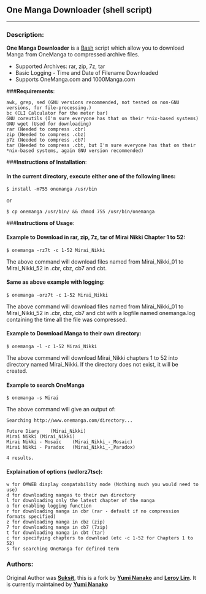One Manga Downloader (shell script)
------------------
------------------

### **Description**:
**One Manga Downloader** is a [Bash](http://www.gnu.org/software/bash/ "Bash Website") script which allow you to download Manga from OneManga to compressed archive files.

- Supported Archives: rar, zip, 7z, tar
- Basic Logging - Time and Date of Filename Downloaded
- Supports OneManga.com and 1000Manga.com

###**Requirements**:

	awk, grep, sed (GNU versions recommended, not tested on non-GNU versions, for file-processing.)
	bc (CLI Calculator for the meter bar)
	GNU coreutils (I'm sure everyone has that on their *nix-based systems)
	GNU wget (Used for downloading)
	rar (Needed to compress .cbr)
	zip (Needed to compress .cbz)
	p7z (Needed to compress .cb7)
	tar (Needed to compress .cbt, but I'm sure everyone has that on their *nix-based systems, again GNU version recommended)

###**Instructions of Installation**:
#### In the current directory, execute either one of the following lines:

	$ install -m755 onemanga /usr/bin

or

	$ cp onemanga /usr/bin/ && chmod 755 /usr/bin/onemanga

###**Instructions of Usage**:

#### Example to Download in rar, zip, 7z, tar of Mirai Nikki Chapter 1 to 52:

	$ onemanga -rz7t -c 1-52 Mirai_Nikki

The above command will download files named from Mirai_Nikki_01 to Mirai_Nikki_52 in .cbr, cbz, cb7 and cbt.

#### Same as above example with logging:

	$ onemanga -orz7t -c 1-52 Mirai_Nikki

The above command will download files named from Mirai_Nikki_01 to Mirai_Nikki_52 in .cbr, cbz, cb7 and cbt with a logfile named onemanga.log containing the time all the file was compressed.

#### Example to Download Manga to their own directory:

	$ onemanga -l -c 1-52 Mirai_Nikki

The above command will download Mirai_Nikki chapters 1 to 52 into directory named Mirai_Nikki. If the directory does not exist, it will be created.

#### Example to search OneManga

	$ onemanga -s Mirai

The above command will give an output of:

	Searching http://www.onemanga.com/directory...

	Future Diary	(Mirai_Nikki)
	Mirai Nikki	(Mirai_Nikki)
	Mirai Nikki - Mosaic	(Mirai_Nikki_-_Mosaic)
	Mirai Nikki - Paradox	(Mirai_Nikki_-_Paradox)

	4 results.

#### Explaination of options (wdlorz7tsc):

	w for OMWEB display compatability mode (Nothing much you would need to use)
	d for downloading mangas to their own directory
	l for downloading only the latest chapter of the manga
	o for enabling logging function
	r for downloading manga in cbr (rar - default if no compression formats specified)
	z for downloading manga in cbz (zip)
	7 for downloading manga in cb7 (7zip)
	t for downloading manga in cbt (tar)
	c for specifying chapters to download (etc -c 1-52 for Chapters 1 to 52)
	s for searching OneManga for defined term

### **Authors**:

Original Author was [**Suksit**](http://suksit.com/ "Suksit"), this is a fork by [**Yumi Nanako**](mailto:yuminanako@yuminanako.info "Yumi Nanako E-mail") and [**Leroy Lim**](mailto:leroylim@yuminanako.info "Leroy Lim E-mail").
It is currently maintained by [**Yumi Nanako**](mailto:yuminanako@yuminanako.info "Yumi Nanako E-mail")

